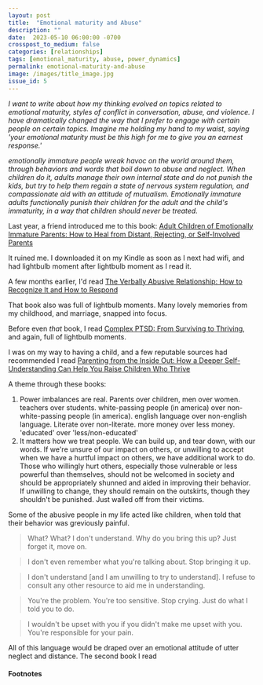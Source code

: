 ```yaml
---
layout: post
title:  "Emotional maturity and Abuse"
description: ""
date:  2023-05-10 06:00:00 -0700
crosspost_to_medium: false
categories: [relationships]
tags: [emotional_maturity, abuse, power_dynamics]
permalink: emotional-maturity-and-abuse
image: /images/title_image.jpg
issue_id: 5 
---
```


_I want to write about how my thinking evolved on topics related to emotional maturity, styles of conflict in conversation, abuse, and violence. I have dramatically changed the way that I prefer to engage with certain people on certain topics. Imagine me holding my hand to my waist, saying 'your emotional maturity must be this high for me to give you an earnest response.'_

_emotionally immature people wreak havoc on the world around them, through behaviors and words that boil down to abuse and neglect. When children do it, adults manage their own internal state and do not punish the kids, but try to help them regain a state of nervous system regulation, and compassionate aid with an attitude of mutualism. Emotionally immature adults functionally punish their children for the adult and the child's immaturity, in a way that children should never be treated._


Last year, a friend introduced me to this book: [Adult Children of Emotionally Immature Parents: How to Heal from Distant, Rejecting, or Self-Involved Parents](https://www.goodreads.com/book/show/23129659-adult-children-of-emotionally-immature-parents)

It ruined me. I downloaded it on my Kindle as soon as I next had wifi, and had lightbulb moment after lightbulb moment as I read it. 

A few months earlier, I'd read [The Verbally Abusive Relationship: How to Recognize It and How to Respond](https://www.goodreads.com/book/show/402366.The_Verbally_Abusive_Relationship)

That book also was full of lightbulb moments. Many lovely memories from my childhood, and marriage, snapped into focus. 

Before even _that_ book, I read [Complex PTSD: From Surviving to Thriving](https://www.goodreads.com/book/show/20556323-complex-ptsd), and again, full of lightbulb moments.

I was on my way to having a child, and a few reputable sources had recommended I read [Parenting from the Inside Out: How a Deeper Self-Understanding Can Help You Raise Children Who Thrive](https://www.amazon.com/Parenting-Inside-Out-Self-Understanding-Anniversary/dp/039916510X)


A theme through these books:

1. Power imbalances are real. Parents over children, men over women. teachers over students. white-passing people (in america) over non-white-passing people (in america). english language over non-english language. Literate over non-literate. more money over less money. 'educated' over 'less/non-educated'
2. It matters how we treat people. We can build up, and tear down, with our words. If we're unsure of our impact on others, or unwilling to accept when we have a hurtful impact on others, we have additional work to do. Those who willingly hurt others, especially those vulnerable or less powerful than themselves, should not be welcomed in society and should be appropriately shunned and aided in improving their behavior. If unwilling to change, they should remain on the outskirts, though they shouldn't be punished. Just walled off from their victims. 

<!--more-->

Some of the abusive people in my life acted like children, when told that their behavior was greviously painful.

> What? What? I don't understand. Why do you bring this up? Just forget it, move on.

> I don't even remember what you're talking about. Stop bringing it up.

> I don't understand [and I am unwilling to try to understand]. I refuse to consult any other resource to aid me in understanding. 

> You're the problem. You're too sensitive. Stop crying. Just do what I told you to do. 

> I wouldn't be upset with you if you didn't make me upset with you. You're responsible for your pain. 

All of this language would be draped over an emotional attitude of utter neglect and distance. The second book I read

#### Footnotes 

